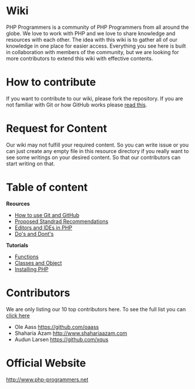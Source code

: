 Wiki
====

PHP Programmers is a community of PHP Programmers from all around the globe. We
love to work with PHP and we love to share knowledge and resources with each
other. The idea with this wiki is to gather all of our knowledge in one place
for easier access. Everything you see here is built in collaboration with
members of the community, but we are looking for more contributors to extend
this wiki with effective contents.

How to contribute
====

If you want to contribute to our wiki, please fork the repository. If you are
not familiar with Git or how GitHub works please [read
this](http://learn.github.com/p/intro.html).

Request for Content
====

Our wiki may not fulfill your required content. So you can write issue or you
can just create any empty file in this resource directory if you really want to
see some writings on your desired content. So that our contributors can start
writing on that.

Table of content
====

**Reources**

  * [How to use Git and GitHub](https://github.com/phpprogrammers/Wiki/blob/master/Resources/how-to-use-git-and-github.md)
  * [Proposed Standrad Recommendations](https://github.com/phpprogrammers/Wiki/blob/master/Resources/proposed-standard-recommendations.md)
  * [Editors and IDEs in PHP](https://github.com/phpprogrammers/Wiki/blob/master/Resources/editors-and-ides.md)
  * [Do's and Dont's](https://github.com/phpprogrammers/Wiki/blob/master/Resources/dos-and-donts.md)

**Tutorials**

  * [Functions](https://github.com/phpprogrammers/Wiki/blob/master/Tutorials/functions.md)
  * [Classes and Object](https://github.com/phpprogrammers/Wiki/blob/master/Tutorials/classes-and-objects.md)
  * [Installing PHP](https://github.com/phpprogrammers/Wiki/blob/master/Tutorials/installation.md)

Contributors
====

We are only listing our 10 top contributors here. To see the full list you can
[click here](https://github.com/phpprogrammers/Wiki/graphs/contributors)
  * Ole Aass https://github.com/oaass
  * Shaharia Azam http://www.shahariaazam.com
  * Audun Larsen https://github.com/xqus

Official Website
====
http://www.php-programmers.net

